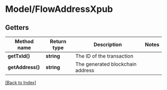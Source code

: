 # Model/FlowAddressXpub

## Getters

Method name | Return type | Description | Notes
------------ | ------------- | ------------- | -------------
**getTxId()** | **string** | The ID of the transaction |
**getAddress()** | **string** | The generated blockchain address |

[[Back to Index]](../index.md)

